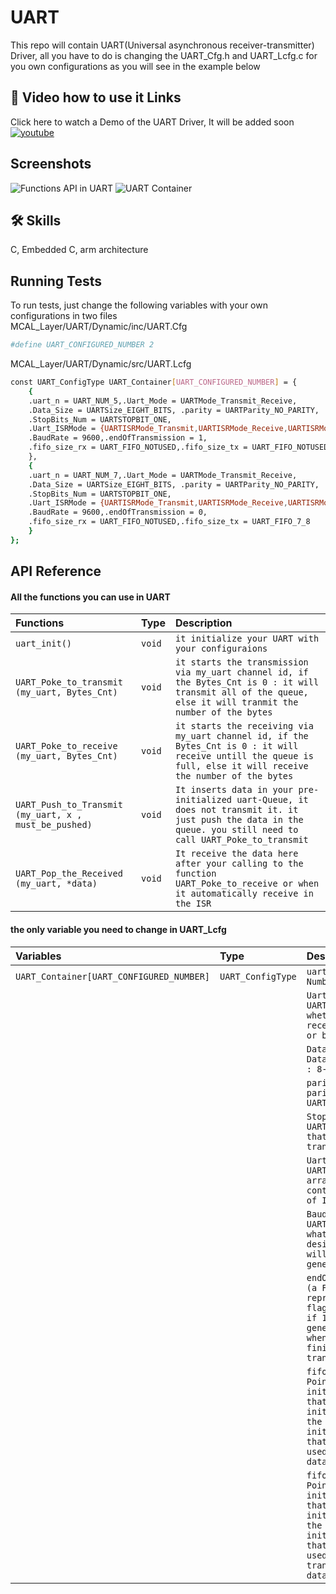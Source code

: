 
# UART

This repo will contain UART(Universal asynchronous receiver-transmitter) Driver,
all you have to do is changing the UART_Cfg.h and UART_Lcfg.c for you own configurations as you will see in the example below

## 🔗 Video how to use it Links
Click here to watch a Demo of the UART Driver, It will be added soon
[![youtube](https://img.shields.io/youtube/views/T1rNExItZcU?style=social)]()


## Screenshots
![Functions API in UART](https://user-images.githubusercontent.com/63866803/214109685-59d73945-756e-4083-97cd-64e7453e70ed.png)
![UART Container](https://user-images.githubusercontent.com/63866803/214115066-524ffcdf-0596-48aa-8ad1-f2bf35443aeb.png)

## 🛠 Skills
C, Embedded C, arm architecture

## Running Tests

To run tests, just change the following variables with your own configurations in two files <br>
MCAL_Layer/UART/Dynamic/inc/UART.Cfg


```bash
#define UART_CONFIGURED_NUMBER 2
```
MCAL_Layer/UART/Dynamic/src/UART.Lcfg

```bash
const UART_ConfigType UART_Container[UART_CONFIGURED_NUMBER] = {
    {
    .uart_n = UART_NUM_5,.Uart_Mode = UARTMode_Transmit_Receive,
    .Data_Size = UARTSize_EIGHT_BITS, .parity = UARTParity_NO_PARITY,
    .StopBits_Num = UARTSTOPBIT_ONE,
    .Uart_ISRMode = {UARTISRMode_Transmit,UARTISRMode_Receive,UARTISRMode_None,UARTISRMode_None},
    .BaudRate = 9600,.endOfTransmission = 1,
    .fifo_size_rx = UART_FIFO_NOTUSED,.fifo_size_tx = UART_FIFO_NOTUSED
    },
    {
    .uart_n = UART_NUM_7,.Uart_Mode = UARTMode_Transmit_Receive,
    .Data_Size = UARTSize_EIGHT_BITS, .parity = UARTParity_NO_PARITY,
    .StopBits_Num = UARTSTOPBIT_ONE,
    .Uart_ISRMode = {UARTISRMode_Transmit,UARTISRMode_Receive,UARTISRMode_None,UARTISRMode_None},
    .BaudRate = 9600,.endOfTransmission = 0,
    .fifo_size_rx = UART_FIFO_NOTUSED,.fifo_size_tx = UART_FIFO_7_8
    }
};
```


## API Reference

#### All the functions you can use in UART


| Functions | Type     | Description                |
| :-------- | :------- | :------------------------- |
| `uart_init()` | `void` | `it initialize your UART with your configuraions`|
| `UART_Poke_to_transmit (my_uart, Bytes_Cnt)` | `void` | `it starts the transmission via my_uart channel id, if the Bytes_Cnt is 0 : it will transmit all of the queue, else it will tranmit the number of the bytes` |
| `UART_Poke_to_receive (my_uart, Bytes_Cnt)` | `void` | `it starts the receiving via my_uart channel id, if the Bytes_Cnt is 0 : it will receive untill the queue is full, else it will receive the number of the bytes`
| `UART_Push_to_Transmit (my_uart, x , must_be_pushed)` | `void` | `It inserts data in your pre-initialized uart-Queue, it does not transmit it. it just push the data in the queue. you still need to call UART_Poke_to_transmit`
| `UART_Pop_the_Received (my_uart, *data)` | `void` | `It receive the data here after your calling to the function UART_Poke_to_receive or when it automatically receive in the ISR` |

#### the only variable you need to change in UART_Lcfg
| Variables | Type     | Description                       |
| :-------- | :------- | :-------------------------------- |
| `UART_Container[UART_CONFIGURED_NUMBER] `      | `UART_ConfigType` | `uart_n (Channel Number)` |
| | |`Uart_Mode (the UART's Mode whether it was receive, transmit or both)` |
| | |`Data_Size (UART Data size 5-Bits : 8-Bits)` |
| | |`parity (The parity of the UART if exist)` |
| | |`StopBits_Num (the UART's Stop bits that will be transmitted)` |
| | |`Uart_ISRMode (the UART got a static array that contain a number of ISR)` |
| | |`BaudRate (the UART's Baud rate, whatever the desired rate it will be generated)` |
| | |`endOfTransmission (a Flag that represent the EOF flag in the UART, if 1 it will generate a flag whenever it finishes a transmit)` |
| | |`fifo_size_rx (a Pointer to a pre-initialized Queue that is initialized with the UART's ID initialization. that Queue is used in receiving data)` |
| | |`fifo_size_tx (a Pointer to a pre-initialized Queue that is initialized with the UART's ID initialization. that Queue is used in transmitting data)` |


